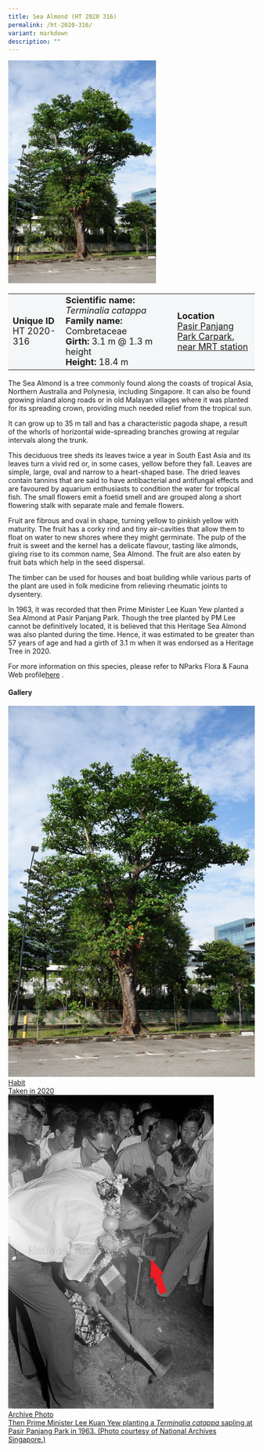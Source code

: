 ```yaml
---
title: Sea Almond (HT 2020 316)
permalink: /ht-2020-316/
variant: markdown
description: ""
---
```

<div class="isomer-image-wrapper">
<img style="width: 60%;" src="/images/Heritage_trees_photos/tercat_ht2020-316_habit.jpg"> 
</div><table style="minWidth: 100px; font-size: 18px; background: #F4F6F7">
<tbody><tr>
<td rowspan="1" colspan="1">
<strong>Unique ID</strong>
<br>HT 2020-316
</td>
<td rowspan="1" colspan="1">
<strong>Scientific name:</strong> <em>Terminalia catappa</em> 
<br><strong>Family name:</strong> Combretaceae
<br><strong>Girth:</strong> 3.1 m @ 1.3 m height
<br><strong>Height: </strong>18.4 m
</td>
<td rowspan="1" colspan="1">
<strong>Location</strong><a href="https://www.onemap.gov.sg/?lat=1.2752600000447851&amp;lng=103.79240000002645">
<br>Pasir Panjang Park Carpark,<br>near MRT station</a>
</td>
</tr>
</tbody></table>
<p>The Sea Almond is a tree commonly found along the coasts of tropical Asia, Northern Australia and Polynesia, including Singapore. It can also be found growing inland along roads or in old Malayan villages where it was planted for its spreading crown, providing much needed relief from the tropical sun.</p>

<p>It can grow up to 35 m tall and has a characteristic pagoda shape, a result of the whorls of horizontal wide-spreading branches growing at regular intervals along the trunk.</p>

<p>This deciduous tree sheds its leaves twice a year in South East Asia and its leaves turn a vivid red or, in some cases, yellow before they fall. Leaves are simple, large, oval and narrow to a heart-shaped base. The dried leaves contain tannins that are said to have antibacterial and antifungal effects and are favoured by aquarium enthusiasts to condition the water for tropical fish. The small flowers emit a foetid smell and are grouped along a short flowering stalk with separate male and female flowers.</p>

<p>Fruit are fibrous and oval in shape, turning yellow to pinkish yellow with maturity. The fruit has a corky rind and tiny air-cavities that allow them to float on water to new shores where they might germinate. The pulp of the fruit is sweet and the kernel has a delicate flavour, tasting like almonds, giving rise to its common name, Sea Almond. The fruit are also eaten by fruit bats which help in the seed dispersal.</p>

<p>The timber can be used for houses and boat building while various parts of the plant are used in folk medicine from relieving rheumatic joints to dysentery.</p>

<p>In 1963, it was recorded that then Prime Minister Lee Kuan Yew planted a Sea Almond at Pasir Panjang Park. Though the tree planted by PM Lee cannot be definitively located, it is believed that this Heritage Sea Almond was also planted during the time. Hence, it was estimated to be greater than 57 years of age and had a girth of 3.1 m when it was endorsed as a Heritage Tree in 2020.</p>
	
<p>For more information on this species, please refer to NParks Flora &amp; Fauna Web profile<a href="https://www.nparks.gov.sg/florafaunaweb/flora/2/9/2916">here</a> .</p>

<h4><b>Gallery</b></h4>
<div class="isomer-card-grid">
<a href="/images/Heritage_trees_photos/tercat_ht2020-316_habit.jpg" class="isomer-card">
<div class="isomer-card-image">
<div class="isomer-image-wrapper"><img src="/images/Heritage_trees_photos/tercat_ht2020-316_habit.jpg"></div></div>
<div class="isomer-card-body"><div class="isomer-card-title">Habit</div><div class="isomer-card-description">Taken in 2020</div></div></a>
	
<a href="/images/Heritage_trees_photos/tercat_ht2020-316_archive.png" class="isomer-card">
<div class="isomer-card-image">
<div class="isomer-image-wrapper"><img src="/images/Heritage_trees_photos/tercat_ht2020-316_archive.png"></div></div>
<div class="isomer-card-body"><div class="isomer-card-title">Archive Photo</div><div class="isomer-card-description">Then Prime Minister Lee Kuan Yew planting a <em>Terminalia catappa</em> sapling at Pasir Panjang Park in 1963. (Photo courtesy of National Archives Singapore.)</div></div></a>
</div>
